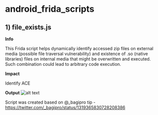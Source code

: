 # android_frida_scripts

## 1) file_exists.js

**Info**

This Frida script helps dynamically identify accessed zip files on external media (possible file traversal vulnerability) and existence of .so (native libraries) files on internal media that might be overwritten and executed. Such combination could lead to arbitrary code execution.

**Impact**

Identify ACE

**Output**
![alt text](https://github.com/androidmalware/android_frida_scripts/raw/main/doc/file_exists_output.png)

Script was created based on @_bagipro tip - https://twitter.com/_bagipro/status/1319365830728208386
